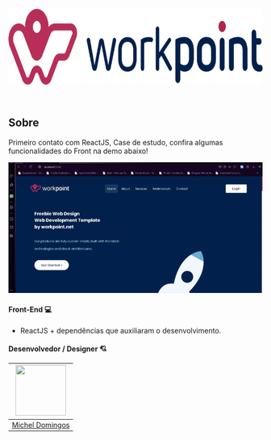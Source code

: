 <p align="center">	
  <img src="https://github.com/micheldslive/workpoint/blob/master/demo/logo.png" height="150" width="600" alt="Unform" />
</p>	

<br>	

## Sobre	
Primeiro contato com ReactJS, Case de estudo, confira algumas funcionalidades do Front na demo abaixo!

<p align="center">
  <img src="https://github.com/micheldslive/workpoint/blob/master/demo/demo.gif" width="700"   />
</p>


#### Front-End 💻
* ReactJS + dependências que auxiliaram o desenvolvimento.


#### Desenvolvedor / Designer 💘
| <img src="https://avatars.githubusercontent.com/u/55795597?v=4" width="100" height="100" /> |
| :---:  |
| [Michel Domingos](https://github.com/micheldslive) |
